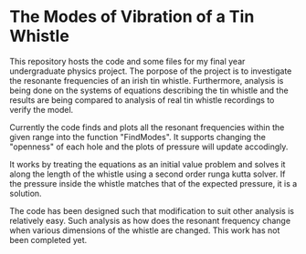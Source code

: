 # The Modes of Vibration of a Tin Whistle

This repository hosts the code and some files for my final year undergraduate physics project. The porpose of the project is to investigate the resonante frequencies of an irish tin whistle. Furthermore, analysis is being done on the systems of equations describing the tin whistle and the results are being compared to analysis of real tin whistle recordings to verify the model.

Currently the code finds and plots all the resonant frequencies within the given range into the function "FindModes". It supports changing the "openness" of each hole and the plots of pressure will update accodingly.

It works by treating the equations as an initial value problem and solves it along the length of the whistle using a second order runga kutta solver. If the pressure inside the whistle matches that of the expected pressure, it is a solution.

The code has been designed such that modification to suit other analysis is relatively easy. Such analysis as how does the resonant frequency change when various dimensions of the whistle are changed. This work has not been completed yet.